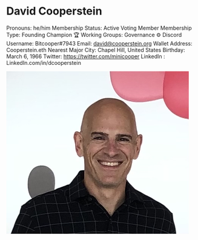 # David Cooperstein

Pronouns: he/him
Membership Status: Active Voting Member
Membership Type: Founding Champion 🏆 
Working Groups: Governance ⚙️
Discord Username: Bitcooper#7943
Email: david@cooperstein.org
Wallet Address: Cooperstein.eth
Nearest Major City: Chapel Hill, United States
Birthday: March 6, 1966
Twitter: https://twitter.com/minicooper
LinkedIn : LinkedIn.com/in/dcooperstein

![Untitled (2).png](David%20Cooperstein%20d9200be16f224bbc8a3451a323a4041e/Untitled_(2).png)